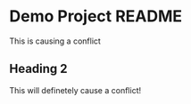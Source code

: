 # Demo Project README

This is causing a conflict

## Heading 2

This will definetely cause a conflict!